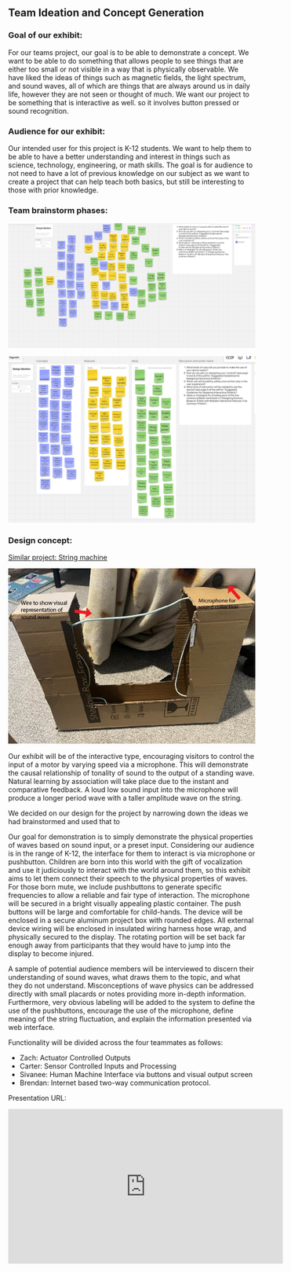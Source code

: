 ## Team Ideation and Concept Generation

### Goal of our exhibit:

For our teams project, our goal is to be able to demonstrate a concept. We want to be able to do something that allows people to see things that are either too small or not visible in a way that is physically observable. We have liked the ideas of things such as magnetic fields, the light spectrum, and sound waves, all of which are things that are always around us in daily life, however they are not seen or thought of much. We want our project to be something that is interactive as well. so it involves button pressed or sound recognition.

### Audience for our exhibit:

Our intended user for this project is K-12 students. We want to help them to be able to have a better understanding and interest in things such as science, technology, engineering, or math skills. The goal is for audience to not need to have a lot of previous knowledge on our subject as we want to create a project that can help teach both basics, but still be interesting to those with prior knowledge.

### Team brainstorm phases:

![Ideas before organization](<Screenshot (116).png>)

![Organized brainstorming ideas](<Screenshot (115).png>)

### Design concept:

[Similar project: String machine](<https://www.exploratorium.edu/snacks/string-machine>)

![Team protype mock representation](Protype.jpg)

Our exhibit will be of the interactive type, encouraging visitors to control the input of a motor by varying speed via a microphone. This will demonstrate the causal relationship of tonality of sound to the output of a standing wave. Natural learning by association will take place due to the instant and comparative feedback. A loud low sound input into the microphone will produce a longer period wave with a taller amplitude wave on the string. 

We decided on our design for the project by narrowing down the ideas we had brainstormed and used that to 

Our goal for demonstration is to simply demonstrate the physical properties of waves based on sound input, or a preset input. Considering our audience is in the range of K-12, the interface for them to interact is via microphone or pushbutton. Children are born into this world with the gift of vocalization and use it judiciously to interact with the world around them, so this exhibit aims to let them connect their speech to the physical properties of waves. For those born mute, we include pushbuttons to generate specific frequencies to allow a reliable and fair type of interaction. The microphone will be secured in a bright visually appealing plastic container. The push buttons will be large and comfortable for child-hands. The device will be enclosed in a secure aluminum project box with rounded edges. All external device wiring will be enclosed in insulated wiring harness hose wrap, and physically secured to the display. The rotating portion will be set back far enough away from participants that they would have to jump into the display to become injured. 

A sample of potential audience members will be interviewed to discern their understanding of sound waves, what draws them to the topic, and what they do not understand. Misconceptions of wave physics can be addressed directly with small placards or notes providing more in-depth information. Furthermore, very obvious labeling will be added to the system to define the use of the pushbuttons, encourage the use of the microphone, define meaning of the string fluctuation, and explain the information presented via web interface. 

Functionality will be divided across the four teammates as follows:
 - Zach: Actuator Controlled Outputs
 - Carter: Sensor Controlled Inputs and Processing
 - Sivanee: Human Machine Interface via buttons and visual output screen
 - Brendan: Internet based two-way communication protocol. 



Presentation URL: 
<iframe width="560" height="315" src="https://www.youtube.com/embed/Tab7B2oGWzE?si=hOPViFCjGyavay8b" title="YouTube video player" frameborder="0" allow="accelerometer; autoplay; clipboard-write; encrypted-media; gyroscope; picture-in-picture; web-share" referrerpolicy="strict-origin-when-cross-origin" allowfullscreen></iframe>
